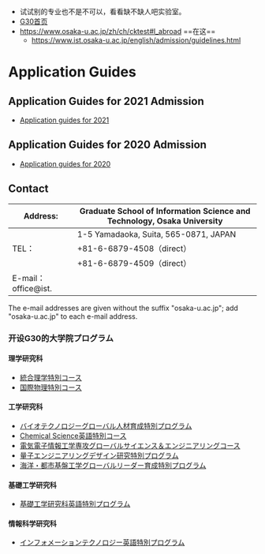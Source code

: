 



- 试试别的专业也不是不可以，看看缺不缺人吧实验室。
- [G30首页](https://www.osaka-u.ac.jp/ja/international/inbound/6zehse)
- https://www.osaka-u.ac.jp/zh/ch/cktest#l_abroad   ==在这==
  - https://www.ist.osaka-u.ac.jp/english/admission/guidelines.html



# Application Guides

## Application Guides for 2021 Admission

- [Application guides for 2021](http://www.ist.osaka-u.ac.jp/english/admission/guidelines2021.html)

## Application Guides for 2020 Admission

- [Application guides for 2020](http://www.ist.osaka-u.ac.jp/english/admission/guidelines2020.html)

## Contact

| Address:            | Graduate School of Information Science and Technology, Osaka University |
| ------------------- | ------------------------------------------------------------ |
|                     | 1-5 Yamadaoka, Suita, 565-0871, JAPAN                        |
| TEL：               | +81-6-6879-4508（direct）                                    |
|                     | +81-6-6879-4509（direct）                                    |
| E-mail：office@ist. |                                                              |

The e-mail addresses are given without the suffix "osaka-u.ac.jp"; add "osaka-u.ac.jp" to each e-mail address.





### 开设G30的大学院プログラム

#### 理学研究科

- [統合理学特別コース](http://www.bio.sci.osaka-u.ac.jp/global30/SISC/)
- [国際物理特別コース](http://www.rcnp.osaka-u.ac.jp/~ipc)

#### 工学研究科

- [バイオテクノロジーグローバル人材育成特別プログラム](http://www.bio.eng.osaka-u.ac.jp/gh_resour_prog/index.html)
- [Chemical Science英語特別コース](http://www.chem.eng.osaka-u.ac.jp/appl/course/)
- [電気電子情報工学専攻グローバルサイエンス＆エンジニアリングコース](http://www.eei.eng.osaka-u.ac.jp/english/)
- [量子エンジニアリングデザイン研究特別プログラム](http://www.dyn.ap.eng.osaka-u.ac.jp/QEDC/home.html)
- [海洋・都市基盤工学グローバルリーダー育成特別プログラム](http://maritime-urban.naoe.eng.osaka-u.ac.jp/)

#### 基礎工学研究科

- [基礎工学研究科英語特別プログラム](http://www.es.osaka-u.ac.jp/en/programs/admissions.html)

#### 情報科学研究科

- [インフォメーションテクノロジー英語特別プログラム](http://www.ist.osaka-u.ac.jp/english/admission/guidelines.html)
